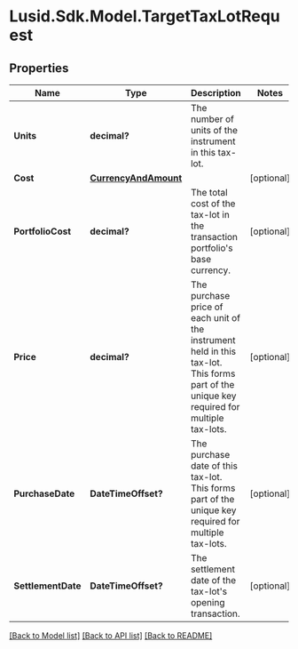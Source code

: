 
# Lusid.Sdk.Model.TargetTaxLotRequest

## Properties

Name | Type | Description | Notes
------------ | ------------- | ------------- | -------------
**Units** | **decimal?** | The number of units of the instrument in this tax-lot. | 
**Cost** | [**CurrencyAndAmount**](CurrencyAndAmount.md) |  | [optional] 
**PortfolioCost** | **decimal?** | The total cost of the tax-lot in the transaction portfolio&#39;s base currency. | [optional] 
**Price** | **decimal?** | The purchase price of each unit of the instrument held in this tax-lot. This forms part of the unique key required for multiple tax-lots. | [optional] 
**PurchaseDate** | **DateTimeOffset?** | The purchase date of this tax-lot. This forms part of the unique key required for multiple tax-lots. | [optional] 
**SettlementDate** | **DateTimeOffset?** | The settlement date of the tax-lot&#39;s opening transaction. | [optional] 

[[Back to Model list]](../README.md#documentation-for-models)
[[Back to API list]](../README.md#documentation-for-api-endpoints)
[[Back to README]](../README.md)

